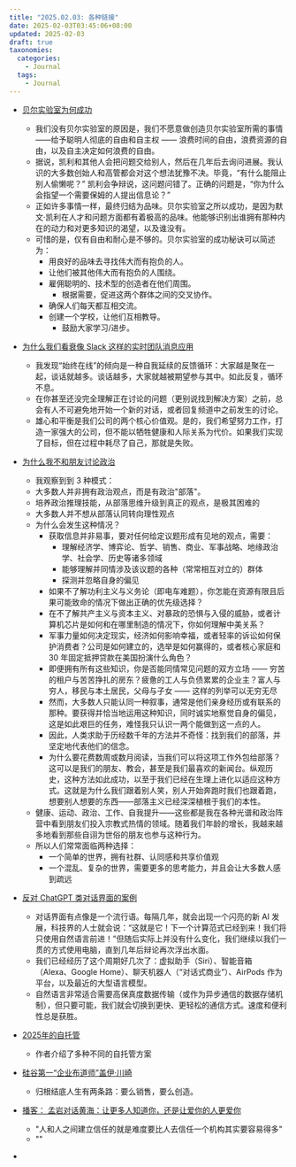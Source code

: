 ```yaml
---
title: "2025.02.03: 各种链接"
date: 2025-02-03T03:45:06+08:00
updated: 2025-02-03
draft: true
taxonomies:
  categories:
    - Journal
  tags:
    - Journal
---
```


- [贝尔实验室为何成功](https://1517.substack.com/p/why-bell-labs-worked)
    - 我们没有贝尔实验室的原因是，我们不愿意做创造贝尔实验室所需的事情——给予聪明人彻底的自由和自主权 —— 浪费时间的自由，浪费资源的自由，以及自主决定如何浪费的自由。
    - 据说，凯利和其他人会把问题交给别人，然后在几年后去询问进展。我认识的大多数创始人和高管都会对这个想法犹豫不决。毕竟，“有什么能阻止别人偷懒呢？” 凯利会争辩说，这问题问错了。正确的问题是，“你为什么会指望一个需要保姆的人提出信息论？”
    - 正如许多事情一样，最终归结为品味。贝尔实验室之所以成功，是因为默文·凯利在人才和问题方面都有着极高的品味。他能够识别出谁拥有那种内在的动力和对更多知识的渴望，以及谁没有。
    - 可惜的是，仅有自由和耐心是不够的。贝尔实验室的成功秘诀可以简述为：
      - 用良好的品味去寻找伟大而有抱负的人。
      - 让他们被其他伟大而有抱负的人围绕。
      - 雇佣聪明的、技术型的创造者在他们周围。
        - 根据需要，促进这两个群体之间的交叉协作。
      - 确保人们每天都互相交流。
      - 创建一个学校，让他们互相教导。
        - 鼓励大家学习/进步。
- [为什么我们看衰像 Slack 这样的实时团队消息应用](https://async.twist.com/betting-against-slack/)
  - 我发现“始终在线”的倾向是一种自我延续的反馈循环：大家越是聚在一起，谈话就越多。谈话越多，大家就越被期望参与其中。如此反复，循环不息。
  - 在你甚至还没完全理解正在讨论的问题（更别说找到解决方案）之前，总会有人不可避免地开始一个新的对话，或者回复频道中之前发生的讨论。
  - 雄心和平衡是我们公司的两个核心价值观。是的，我们希望努力工作，打造一家强大的公司，但不能以牺牲健康和人际关系为代价。如果我们实现了目标，但在过程中耗尽了自己，那就是失败。

- [为什么我不和朋友讨论政治](https://shwin.co/blog/why-i-dont-discuss-politics-with-friends)

  - 我观察到到 3 种模式：
  - 大多数人并非拥有政治观点，而是有政治"部落"。
  - 培养政治推理技能，从部落思维升级到真正的观点，是极其困难的
  - 大多数人并不想从部落认同转向理性观点
  - 为什么会发生这种情况？
    - 获取信息并非易事，要对任何给定议题形成有见地的观点，需要：
      - 理解经济学、博弈论、哲学、销售、商业、军事战略、地缘政治学、社会学、历史等诸多领域
      - 能够理解并同情涉及该议题的各种（常常相互对立的）群体
      - 探测并忽略自身的偏见
    - 如果不了解功利主义与义务论（即电车难题），你怎能在资源有限且后果可能致命的情况下做出正确的优先级选择？
    - 在不了解共产主义与资本主义、对暴政的恐惧与入侵的威胁，或者计算机芯片是如何和在哪里制造的情况下，你如何理解中美关系？
    - 军事力量如何决定现实，经济如何影响幸福，或者轻率的诉讼如何保护消费者？公司是如何建立的，选举是如何赢得的，或者核心家庭和 30 年固定抵押贷款在美国扮演什么角色？
    - 即便拥有所有这些知识，你是否能同情常见问题的双方立场 —— 穷苦的租户与苦苦挣扎的房东？疲惫的工人与负债累累的企业主？富人与穷人，移民与本土居民，父母与子女 —— 这样的列举可以无穷无尽
    - 然而，大多数人只能认同一种叙事，通常是他们亲身经历或有联系的那种。要获得并恰当地运用这种知识，同时诚实地察觉自身的偏见，这是如此艰巨的任务，难怪我只认识一两个能做到这一点的人。
    - 因此，人类求助于历经数千年的方法并不奇怪：找到我们的部落，并坚定地代表他们的信念。
    - 为什么要花费数周或数月阅读，当我们可以将这项工作外包给部落？这可以是我们的朋友、教会，甚至是我们最喜欢的新闻台。纵观历史，这种方法如此成功，以至于我们已经在生理上进化以适应这种方式。这就是为什么我们跟着别人笑，别人开始奔跑时我们也跟着跑，想要别人想要的东西——部落主义已经深深植根于我们的本性。
  - 健康、运动、政治、工作、自我提升——这些都是我在各种光谱和政治阵营中看到朋友们投入宗教式热情的领域。随着我们年龄的增长，我越来越多地看到那些自诩为世俗的朋友也参与这种行为。
  - 所以人们常常面临两种选择：
    - 一个简单的世界，拥有社群、认同感和共享价值观
    - 一个混乱、复杂的世界，需要更多的思考能力，并且会让大多数人感到疏远

- [反对 ChatGPT 类对话界面的案例](https://julian.digital/2025/03/27/the-case-against-conversational-interfaces/)
  - 对话界面有点像是一个流行语。每隔几年，就会出现一个闪亮的新 AI 发展，科技界的人士就会说：“这就是它！下一个计算范式已经到来！我们将只使用自然语言前进！”但随后实际上并没有什么变化，我们继续以我们一贯的方式使用电脑，直到几年后辩论再次浮出水面。
  - 我们已经经历了这个周期好几次了：虚拟助手（Siri）、智能音箱（Alexa、Google Home）、聊天机器人（“对话式商业”）、AirPods 作为平台，以及最近的大型语言模型。
  - 自然语言非常适合需要高保真度数据传输（或作为异步通信的数据存储机制），但只要可能，我们就会切换到更快、更轻松的通信方式。速度和便利性总是获胜。
- [2025年的自托管](https://kiranet.org/posts/self-hosting-like-its-2025/)

  - 作者介绍了多种不同的自托管方案

- [硅谷第一“企业布道师”盖伊·川崎](https://www.modernweekly.com/hots/41381)

  - 归根结底人生有两条路：要么销售，要么创造。

- [播客： 孟岩对话黄海：让更多人知道你，还是让爱你的人更爱你](https://www.xiaoyuzhoufm.com/episode/61dbf5b519e8465da2f8f4fd)
  - "人和人之间建立信任的就是难度要比人去信任一个机构其实要容易得多"
  - ""
- [](https://www.douban.com/group/topic/284038895/?_i=4979909sU3iZ6V,9369960VXIN7tF)

